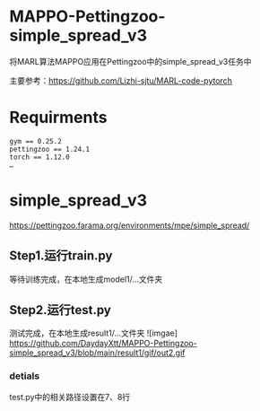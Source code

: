 # MAPPO-Pettingzoo-simple_spread_v3
将MARL算法MAPPO应用在Pettingzoo中的simple_spread_v3任务中

主要参考：https://github.com/Lizhi-sjtu/MARL-code-pytorch
# Requirments
    gym == 0.25.2
    pettingzoo == 1.24.1
    torch == 1.12.0
    …

# simple_spread_v3
https://pettingzoo.farama.org/environments/mpe/simple_spread/

## Step1.运行train.py
等待训练完成，在本地生成model1/...文件夹
## Step2.运行test.py
测试完成，在本地生成result1/...文件夹
![imgae] https://github.com/DaydayXtt/MAPPO-Pettingzoo-simple_spread_v3/blob/main/result1/gif/out2.gif

### detials
test.py中的相关路径设置在7、8行